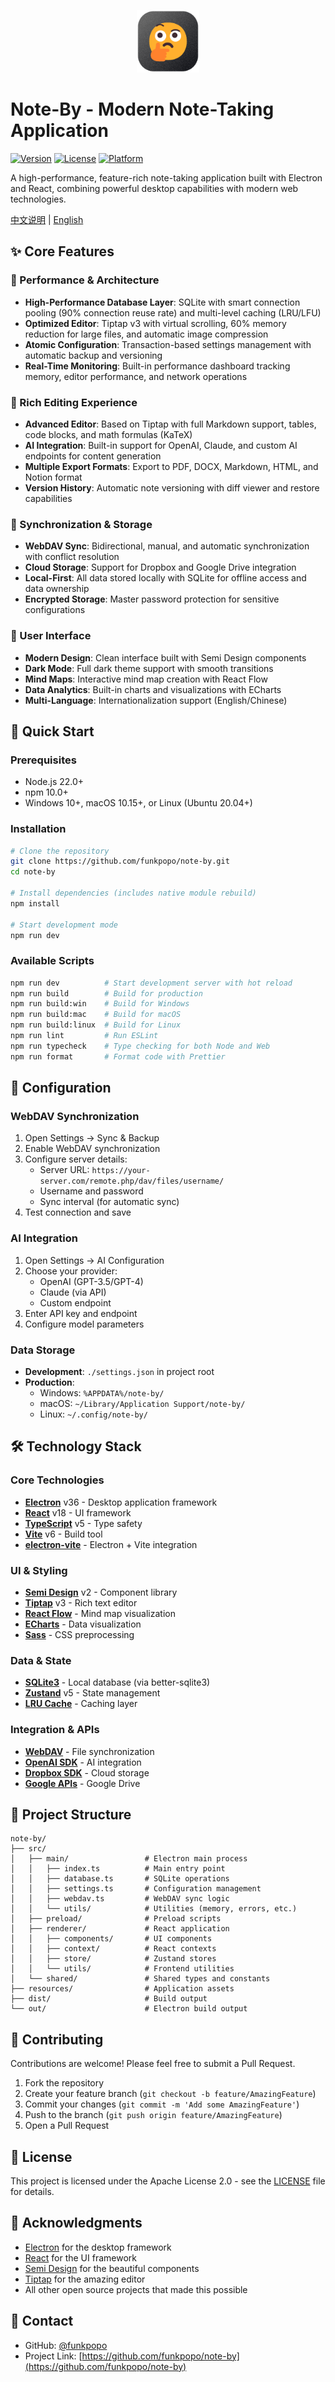 <p align="center">
  <img src="/resources/icon.png" style="width:100px"/>
</p>

# Note-By - Modern Note-Taking Application

[![Version](https://img.shields.io/badge/version-0.1.7-blue.svg)](https://github.com/funkpopo/note-by/releases)
[![License](https://img.shields.io/badge/license-Apache%202.0-green.svg)](./LICENSE)
[![Platform](https://img.shields.io/badge/platform-Windows%20%7C%20macOS%20%7C%20Linux-lightgrey.svg)](https://github.com/funkpopo/note-by)

A high-performance, feature-rich note-taking application built with Electron and React, combining powerful desktop capabilities with modern web technologies.

[中文说明](./README_zh.md) | [English](./README.md)

## ✨ Core Features

### 🚀 Performance & Architecture

- **High-Performance Database Layer**: SQLite with smart connection pooling (90% connection reuse rate) and multi-level caching (LRU/LFU)
- **Optimized Editor**: Tiptap v3 with virtual scrolling, 60% memory reduction for large files, and automatic image compression
- **Atomic Configuration**: Transaction-based settings management with automatic backup and versioning
- **Real-Time Monitoring**: Built-in performance dashboard tracking memory, editor performance, and network operations

### 📝 Rich Editing Experience

- **Advanced Editor**: Based on Tiptap with full Markdown support, tables, code blocks, and math formulas (KaTeX)
- **AI Integration**: Built-in support for OpenAI, Claude, and custom AI endpoints for content generation
- **Multiple Export Formats**: Export to PDF, DOCX, Markdown, HTML, and Notion format
- **Version History**: Automatic note versioning with diff viewer and restore capabilities

### 🔄 Synchronization & Storage

- **WebDAV Sync**: Bidirectional, manual, and automatic synchronization with conflict resolution
- **Cloud Storage**: Support for Dropbox and Google Drive integration
- **Local-First**: All data stored locally with SQLite for offline access and data ownership
- **Encrypted Storage**: Master password protection for sensitive configurations

### 🎨 User Interface

- **Modern Design**: Clean interface built with Semi Design components
- **Dark Mode**: Full dark theme support with smooth transitions
- **Mind Maps**: Interactive mind map creation with React Flow
- **Data Analytics**: Built-in charts and visualizations with ECharts
- **Multi-Language**: Internationalization support (English/Chinese)

## 🚀 Quick Start

### Prerequisites

- Node.js 22.0+
- npm 10.0+
- Windows 10+, macOS 10.15+, or Linux (Ubuntu 20.04+)

### Installation

```bash
# Clone the repository
git clone https://github.com/funkpopo/note-by.git
cd note-by

# Install dependencies (includes native module rebuild)
npm install

# Start development mode
npm run dev
```

### Available Scripts

```bash
npm run dev          # Start development server with hot reload
npm run build        # Build for production
npm run build:win    # Build for Windows
npm run build:mac    # Build for macOS
npm run build:linux  # Build for Linux
npm run lint         # Run ESLint
npm run typecheck    # Type checking for both Node and Web
npm run format       # Format code with Prettier
```

## 🔧 Configuration

### WebDAV Synchronization

1. Open Settings → Sync & Backup
2. Enable WebDAV synchronization
3. Configure server details:
   - Server URL: `https://your-server.com/remote.php/dav/files/username/`
   - Username and password
   - Sync interval (for automatic sync)
4. Test connection and save

### AI Integration

1. Open Settings → AI Configuration
2. Choose your provider:
   - OpenAI (GPT-3.5/GPT-4)
   - Claude (via API)
   - Custom endpoint
3. Enter API key and endpoint
4. Configure model parameters

### Data Storage

- **Development**: `./settings.json` in project root
- **Production**:
  - Windows: `%APPDATA%/note-by/`
  - macOS: `~/Library/Application Support/note-by/`
  - Linux: `~/.config/note-by/`

## 🛠️ Technology Stack

### Core Technologies

- **[Electron](https://www.electronjs.org/)** v36 - Desktop application framework
- **[React](https://react.dev/)** v18 - UI framework
- **[TypeScript](https://www.typescriptlang.org/)** v5 - Type safety
- **[Vite](https://vitejs.dev/)** v6 - Build tool
- **[electron-vite](https://electron-vite.org/)** - Electron + Vite integration

### UI & Styling

- **[Semi Design](https://semi.design/)** v2 - Component library
- **[Tiptap](https://tiptap.dev/)** v3 - Rich text editor
- **[React Flow](https://reactflow.dev/)** - Mind map visualization
- **[ECharts](https://echarts.apache.org/)** - Data visualization
- **[Sass](https://sass-lang.com/)** - CSS preprocessing

### Data & State

- **[SQLite3](https://www.sqlite.org/)** - Local database (via better-sqlite3)
- **[Zustand](https://zustand-demo.pmnd.rs/)** v5 - State management
- **[LRU Cache](https://github.com/isaacs/node-lru-cache)** - Caching layer

### Integration & APIs

- **[WebDAV](https://github.com/perry-mitchell/webdav-client)** - File synchronization
- **[OpenAI SDK](https://github.com/openai/openai-node)** - AI integration
- **[Dropbox SDK](https://github.com/dropbox/dropbox-sdk-js)** - Cloud storage
- **[Google APIs](https://github.com/googleapis/google-api-nodejs-client)** - Google Drive

## 📁 Project Structure

```
note-by/
├── src/
│   ├── main/                 # Electron main process
│   │   ├── index.ts          # Main entry point
│   │   ├── database.ts       # SQLite operations
│   │   ├── settings.ts       # Configuration management
│   │   ├── webdav.ts         # WebDAV sync logic
│   │   └── utils/            # Utilities (memory, errors, etc.)
│   ├── preload/              # Preload scripts
│   ├── renderer/             # React application
│   │   ├── components/       # UI components
│   │   ├── context/          # React contexts
│   │   ├── store/            # Zustand stores
│   │   └── utils/            # Frontend utilities
│   └── shared/               # Shared types and constants
├── resources/                # Application assets
├── dist/                     # Build output
└── out/                      # Electron build output
```

## 🤝 Contributing

Contributions are welcome! Please feel free to submit a Pull Request.

1. Fork the repository
2. Create your feature branch (`git checkout -b feature/AmazingFeature`)
3. Commit your changes (`git commit -m 'Add some AmazingFeature'`)
4. Push to the branch (`git push origin feature/AmazingFeature`)
5. Open a Pull Request

## 📄 License

This project is licensed under the Apache License 2.0 - see the [LICENSE](LICENSE) file for details.

## 🙏 Acknowledgments

- [Electron](https://www.electronjs.org/) for the desktop framework
- [React](https://react.dev/) for the UI framework
- [Semi Design](https://semi.design/) for the beautiful components
- [Tiptap](https://tiptap.dev/) for the amazing editor
- All other open source projects that made this possible

## 📧 Contact

- GitHub: [@funkpopo](https://github.com/funkpopo)
- Project Link: [https://github.com/funkpopo/note-by](https://github.com/funkpopo/note-by)
